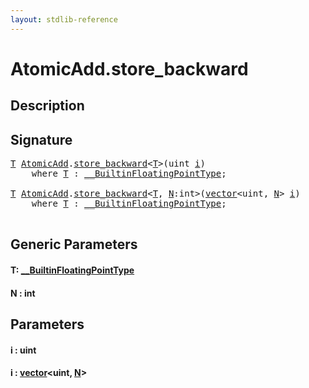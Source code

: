 ```yaml
---
layout: stdlib-reference
---
```


# AtomicAdd\.store\_backward

## Description





## Signature 

<pre>
<a href="store_backward.md#typeparam-T" class="code_type">T</a> <a href="index.md" class="code_type">AtomicAdd</a>.<a href="store_backward.md">store_backward</a>&lt;<a href="store_backward.md#typeparam-T" class="code_type">T</a>&gt;(<span class="code_keyword">uint</span> <a href="store_backward.md#decl-i" class="code_param">i</a>)
    <span class='code_keyword'>where</span> <a href="store_backward.md#typeparam-T" class="code_type">T</a> : <a href="../../interfaces/0_builtinfloatingpointtype-029hm/index.md" class="code_type">__BuiltinFloatingPointType</a>;

<a href="store_backward.md#typeparam-T" class="code_type">T</a> <a href="index.md" class="code_type">AtomicAdd</a>.<a href="store_backward.md">store_backward</a>&lt;<a href="store_backward.md#typeparam-T" class="code_type">T</a>, <a href="store_backward.md#decl-N" class="code_var">N</a>:<span class="code_keyword">int</span>&gt;(<a href="../vector/index.md" class="code_type">vector</a>&lt;<span class="code_keyword">uint</span>, <a href="store_backward.md#decl-N" class="code_var">N</a>&gt; <a href="store_backward.md#decl-i" class="code_param">i</a>)
    <span class='code_keyword'>where</span> <a href="store_backward.md#typeparam-T" class="code_type">T</a> : <a href="../../interfaces/0_builtinfloatingpointtype-029hm/index.md" class="code_type">__BuiltinFloatingPointType</a>;

</pre>

## Generic Parameters

####  <a id="typeparam-T"></a>T: [\_\_BuiltinFloatingPointType](../../interfaces/0_builtinfloatingpointtype-029hm/index.md)
####  <a id="decl-N"></a>N  : int

## Parameters

####  <a id="decl-i"></a>i  : uint
####  <a id="decl-i"></a>i  : [vector](../vector/index.md)\<uint, [N](../vector/index.md#decl-N)\>


<script>
// Fix .md links to .html when on ReadTheDocs
if (window.location.hostname.includes('readthedocs') || 
    window.location.hostname.includes('rtfd.io')) {
  document.addEventListener('DOMContentLoaded', function() {
    const links = document.querySelectorAll('a');
    links.forEach(link => {
      if (link.getAttribute('href') && link.getAttribute('href').endsWith('.md')) {
        link.href = link.href.replace(/\.md($|#|\?)/, '.html$1');
      }
    });
  });
}
</script>
